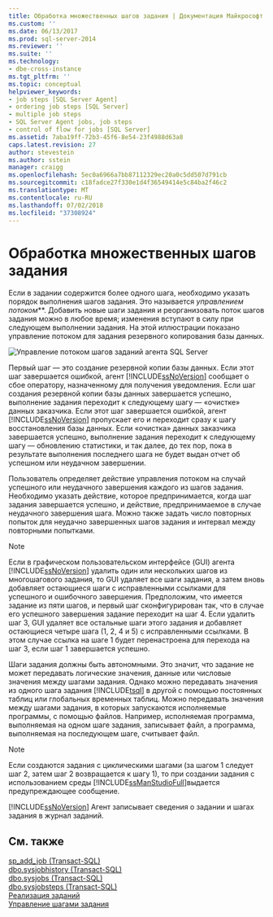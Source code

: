 ```yaml
---
title: Обработка множественных шагов задания | Документация Майкрософт
ms.custom: ''
ms.date: 06/13/2017
ms.prod: sql-server-2014
ms.reviewer: ''
ms.suite: ''
ms.technology:
- dbe-cross-instance
ms.tgt_pltfrm: ''
ms.topic: conceptual
helpviewer_keywords:
- job steps [SQL Server Agent]
- ordering job steps [SQL Server]
- multiple job steps
- SQL Server Agent jobs, job steps
- control of flow for jobs [SQL Server]
ms.assetid: 7aba19ff-72b3-45f6-8e54-23f4988d63a8
caps.latest.revision: 27
author: stevestein
ms.author: sstein
manager: craigg
ms.openlocfilehash: 5ec0a6966a7bb87112329ec20a0c5dd507d791cb
ms.sourcegitcommit: c18fadce27f330e1d4f36549414e5c84ba2f46c2
ms.translationtype: MT
ms.contentlocale: ru-RU
ms.lasthandoff: 07/02/2018
ms.locfileid: "37308924"
---
```

# <a name="handle-multiple-job-steps"></a>Обработка множественных шагов задания
  Если в задании содержится более одного шага, необходимо указать порядок выполнения шагов задания. Это называется *управлением потоком***. Добавить новые шаги задания и реорганизовать поток шагов задания можно в любое время; изменения вступают в силу при следующем выполнении задания. На этой иллюстрации показано управление потоком для задания резервного копирования базы данных.  
  
 ![Управление потоком шагов заданий агента SQL Server](../../database-engine/media/dbflow01.gif "Управление потоком шагов заданий агента SQL Server")  
  
 Первый шаг — это создание резервной копии базы данных. Если этот шаг завершается ошибкой, агент [!INCLUDE[ssNoVersion](../../includes/ssnoversion-md.md)] сообщает о сбое оператору, назначенному для получения уведомления. Если шаг создания резервной копии базы данных завершается успешно, выполнение задания переходит к следующему шагу — «очистке» данных заказчика. Если этот шаг завершается ошибкой, агент [!INCLUDE[ssNoVersion](../../../includes/ssnoversion-md.md)] пропускает его и переходит сразу к шагу восстановления базы данных. Если «очистка» данных заказчика завершается успешно, выполнение задания переходит к следующему шагу — обновлению статистики, и так далее, до тех пор, пока в результате выполнения последнего шага не будет выдан отчет об успешном или неудачном завершении.  
  
 Пользователь определяет действие управления потоком на случай успешного или неудачного завершения каждого из шагов задания. Необходимо указать действие, которое предпринимается, когда шаг задания завершается успешно, и действие, предпринимаемое в случае неудачного завершения шага. Можно также задать число повторных попыток для неудачно завершенных шагов задания и интервал между повторными попытками.  
  
> [!NOTE]  
>  Если в графическом пользовательском интерфейсе (GUI) агента [!INCLUDE[ssNoVersion](../../includes/ssnoversion-md.md)] удалить один или нескольких шагов из многошагового задания, то GUI удаляет все шаги задания, а затем вновь добавляет остающиеся шаги с исправленными ссылками для успешного и ошибочного завершения. Предположим, что имеется задание из пяти шагов, и первый шаг сконфигурирован так, что в случае его успешного завершения задание переходит на шаг 4. Если удалить шаг 3, GUI удаляет все остальные шаги этого задания и добавляет остающиеся четыре шага (1, 2, 4 и 5) с исправленными ссылками. В этом случае ссылка на шаге 1 будет перенастроена для перехода на шаг 3, если шаг 1 завершается успешно.  
  
 Шаги задания должны быть автономными. Это значит, что задание не может передавать логические значения, данные или числовые значения между шагами задания. Однако можно передавать значения из одного шага задания [!INCLUDE[tsql](../../includes/tsql-md.md)] в другой с помощью постоянных таблиц или глобальных временных таблиц. Можно передавать значения между шагами задания, в которых запускаются исполняемые программы, с помощью файлов. Например, исполняемая программа, выполняемая на одном шаге задания, записывает файл, а программа, выполняемая на последующем шаге, считывает файл.  
  
> [!NOTE]  
>  Если создаются задания с циклическими шагами (за шагом 1 следует шаг 2, затем шаг 2 возвращается к шагу 1), то при создании задания с использованием среды [!INCLUDE[ssManStudioFull](../../includes/ssmanstudiofull-md.md)]выдается предупреждающее сообщение.  
  
 [!INCLUDE[ssNoVersion](../../includes/ssnoversion-md.md)] Агент записывает сведения о задании и шагах задания в журнал заданий.  
  
## <a name="see-also"></a>См. также  
 [sp_add_job (Transact-SQL)](/sql/relational-databases/system-stored-procedures/sp-add-job-transact-sql)   
 [dbo.sysjobhistory &#40;Transact-SQL&#41;](/sql/relational-databases/system-tables/dbo-sysjobhistory-transact-sql)   
 [dbo.sysjobs &#40;Transact-SQL&#41;](/sql/relational-databases/system-tables/dbo-sysjobs-transact-sql)   
 [dbo.sysjobsteps &#40;Transact-SQL&#41;](/sql/relational-databases/system-tables/dbo-sysjobsteps-transact-sql)   
 [Реализация заданий](implement-jobs.md)   
 [Управление шагами задания](manage-job-steps.md)  
  
  
